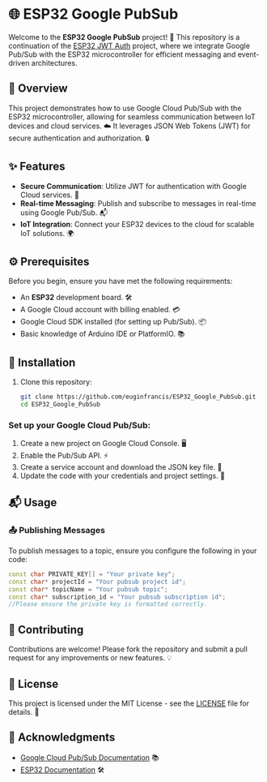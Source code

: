 # 🌐 ESP32 Google PubSub

Welcome to the **ESP32 Google PubSub** project! 🎉 This repository is a continuation of the [ESP32 JWT Auth](https://github.com/euginfrancis/ESP32_JWT_Auth) project, where we integrate Google Pub/Sub with the ESP32 microcontroller for efficient messaging and event-driven architectures.

## 📜 Overview

This project demonstrates how to use Google Cloud Pub/Sub with the ESP32 microcontroller, allowing for seamless communication between IoT devices and cloud services. ☁️ It leverages JSON Web Tokens (JWT) for secure authentication and authorization. 🔒

## ✨ Features

- **Secure Communication**: Utilize JWT for authentication with Google Cloud services. 🔐
- **Real-time Messaging**: Publish and subscribe to messages in real-time using Google Pub/Sub. 📬
- **IoT Integration**: Connect your ESP32 devices to the cloud for scalable IoT solutions. 🌍

## ⚙️ Prerequisites

Before you begin, ensure you have met the following requirements:

- An **ESP32** development board. 🛠️
- A Google Cloud account with billing enabled. 💳
- Google Cloud SDK installed (for setting up Pub/Sub). 📦
- Basic knowledge of Arduino IDE or PlatformIO. 📚

## 🚀 Installation

1. Clone this repository:

   ```bash
   git clone https://github.com/euginfrancis/ESP32_Google_PubSub.git
   cd ESP32_Google_PubSub

### Set up your Google Cloud Pub/Sub:

1. Create a new project on Google Cloud Console. 🖥️
2. Enable the Pub/Sub API. ⚡
3. Create a service account and download the JSON key file. 📄
4. Update the code with your credentials and project settings. 🔧

## 📬 Usage

### 📤 Publishing Messages

To publish messages to a topic, ensure you configure the following in your code:
```cpp
const char PRIVATE_KEY[] = "Your private key";
const char* projectId = "Your pubsub project id";
const char* topicName = "Your pubsub topic";
const char* subscription_id = "Your pubsub subscription id";
//Please ensure the private key is formatted correctly.
```
## 🤝 Contributing

Contributions are welcome! Please fork the repository and submit a pull request for any improvements or new features. 💡

## 📜 License

This project is licensed under the MIT License - see the [LICENSE](LICENSE) file for details. 📃

## 🙏 Acknowledgments

- [Google Cloud Pub/Sub Documentation](https://cloud.google.com/pubsub/docs) 📚
- [ESP32 Documentation](https://docs.espressif.com/projects/esp-idf/en/latest/esp32/get-started/index.html) 🛠️


